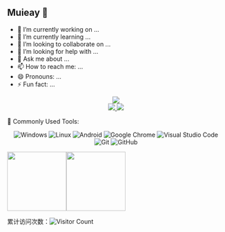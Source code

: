 ## Muieay 👋
- 🔭 I’m currently working on ...
- 🌱 I’m currently learning ...
- 👯 I’m looking to collaborate on ...
- 🤔 I’m looking for help with ...
- 💬 Ask me about ...
- 📫 How to reach me: ...
- 😄 Pronouns: ...
- ⚡ Fun fact: ...


<!-- 动态打字效果 -->
<div align="center">
  <img src="https://readme-typing-svg.herokuapp.com/?lines=Hello%2C%20World!;You%20Complete%20Me!&center=true&size=27&font=consolas">
</div>


<!-- Dynamic Quotes -->
<div align="center">
    <a href="https://quotes-github-readme.vercel.app/api?type=horizontal&theme=default#gh-light-mode-only">
        <img src="https://quotes-github-readme.vercel.app/api?type=horizontal&theme=default">
    </a>
    <a href="https://quotes-github-readme.vercel.app/api?type=horizontal&theme=default#gh-dark-mode-only">
        <img src="https://quotes-github-readme.vercel.app/api?type=horizontal&theme=dark">
    </a>
</div>

🧰 Commonly Used Tools:
<div align="center">
  <img alt="Windows" src="https://img.shields.io/badge/Windows-0078D6?style=flat-square&logo=windows&logoColor=white">
  <img alt="Linux" src="https://img.shields.io/badge/Linux-FCC624?style=style=flat-square&logo=linux&logoColor=black">
  <img alt="Android" src="https://img.shields.io/badge/Android-3DDC84?style=flat-square&logo=android&logoColor=white">
  <img alt="Google Chrome" src="https://img.shields.io/badge/Chrome-4285F4?style=flat-square&logo=GoogleChrome&logoColor=white">
  <img alt="Visual Studio Code" src="https://img.shields.io/badge/-Visual%20Studio%20Code-007ACC?style=flat-square&logo=Visual%20Studio%20Code&logoColor=fff">
  <img alt="Git" src="https://img.shields.io/badge/-Git-FCC624?style=flat-square&logo=git">
  <img alt="GitHub" src="https://muieay.github.io/">
</div>

<img align="" height="137px" src="https://github-readme-stats.vercel.app/api?username=muieay&hide_title=true&hide_border=true&show_icons=true&include_all_commits=true&line_height=21&bg_color=0,EC6C6C,FFD479,FFFC79,73FA79&theme=graywhite&locale=cn" /><img align="" height="137px" src="https://github-readme-stats.vercel.app/api/top-langs/?username=muieay&hide_title=true&hide_border=true&layout=compact&bg_color=0,73FA79,73FDFF,D783FF&theme=graywhite&locale=cn" />


累计访问次数：![Visitor Count](https://profile-counter.glitch.me/Muieay/count.svg)

